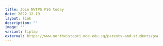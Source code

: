 ```yaml
---
title: Join NVTPS PSG today
date: 2022-12-19
layout: link
description: ""
image: ""
variant: tiptap
external: https://www.northvistapri.moe.edu.sg/parents-and-students/psg/
---
```

